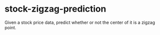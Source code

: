 # stock-zigzag-prediction
Given a stock price data, predict whether or not the center of it is a zigzag point.

